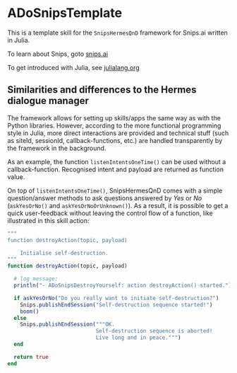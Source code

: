 # ADoSnipsTemplate

This is a template skill for the `SnipsHermesQnD` framework for Snips.ai
written in Julia.

To learn about Snips, goto [snips.ai](https://snips.ai/.)

To get introduced with Julia, see [julialang.org](https://julialang.org/.)


## Similarities and differences to the Hermes dialogue manager

The framework allows for setting up skills/apps the same way as
with the Python libraries. However, according to the more functional
programming style in Julia, more direct interactions are provided
and
technical stuff (such as siteId, sessionId, callback-functions, etc.)
are handled transparently by the framework in the background.

As an example, the function `listenIntentsOneTime()` can be used
without a callback-function. Recognised intent and payload
are returned as function value.

On top of `listenIntentsOneTime()`, SnipsHermesQnD comes with
a simple question/answer methods to
ask questions answered by *Yes* or *No*
(`askYesOrNo()` and `askYesOrNoOrUnknown()`).
As a result, it is possible to get a quick user-feedback without leaving
the control flow of a function, like illustrated in this skill action:

```Julia
"""
function destroyAction(topic, payload)

    Initialise self-destruction.
"""
function destroyAction(topic, payload)

  # log message:
  println("- ADoSnipsDestroyYourself: action destroyAction() started.")

  if askYesOrNo("Do you really want to initiate self-destruction?")
    Snips.publishEndSession("Self-destruction sequence started!")
    boom()
  else
    Snips.publishEndSession("""OK.
                            Self-destruction sequence is aborted!
                            Live long and in peace.""")
  end

  return true
end
```
